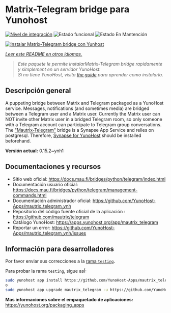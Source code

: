 <!--
Este archivo README esta generado automaticamente<https://github.com/YunoHost/apps/tree/master/tools/readme_generator>
No se debe editar a mano.
-->

# Matrix-Telegram bridge para Yunohost

[![Nivel de integración](https://apps.yunohost.org/badge/integration/mautrix_telegram)](https://ci-apps.yunohost.org/ci/apps/mautrix_telegram/)
![Estado funcional](https://apps.yunohost.org/badge/state/mautrix_telegram)
![Estado En Mantención](https://apps.yunohost.org/badge/maintained/mautrix_telegram)

[![Instalar Matrix-Telegram bridge con Yunhost](https://install-app.yunohost.org/install-with-yunohost.svg)](https://install-app.yunohost.org/?app=mautrix_telegram)

*[Leer este README en otros idiomas.](./ALL_README.md)*

> *Este paquete le permite instalarMatrix-Telegram bridge rapidamente y simplement en un servidor YunoHost.*  
> *Si no tiene YunoHost, visita [the guide](https://yunohost.org/install) para aprender como instalarla.*

## Descripción general

A puppeting bridge between Matrix and Telegram packaged as a YunoHost service. Messages, notifications (and sometimes media) are bridged between a Telegram user and a Matrix user. Currently the Matrix user can NOT invite other Matrix user in a bridged Telegram room, so only someone with a Telegram account can participate to Telegram group conversations. The ["Mautrix-Telegram"](https://docs.mau.fi/bridges/python/telegram/index.html) bridge is a Synapse App Service and relies on postgresql. Therefore, [Synapse for YunoHost](https://github.com/YunoHost-Apps/synapse_ynh) should be installed beforehand.


**Versión actual:** 0.15.2~ynh1
## Documentaciones y recursos

- Sitio web oficial: <https://docs.mau.fi/bridges/python/telegram/index.html>
- Documentación usuario oficial: <https://docs.mau.fi/bridges/python/telegram/management-commands.html>
- Documentación administrador oficial: <https://github.com/YunoHost-Apps/mautrix_telegram_ynh>
- Repositorio del código fuente oficial de la aplicación : <https://github.com/mautrix/telegram>
- Catálogo YunoHost: <https://apps.yunohost.org/app/mautrix_telegram>
- Reportar un error: <https://github.com/YunoHost-Apps/mautrix_telegram_ynh/issues>

## Información para desarrolladores

Por favor enviar sus correcciones a la [rama `testing`](https://github.com/YunoHost-Apps/mautrix_telegram_ynh/tree/testing).

Para probar la rama `testing`, sigue asÍ:

```bash
sudo yunohost app install https://github.com/YunoHost-Apps/mautrix_telegram_ynh/tree/testing --debug
o
sudo yunohost app upgrade mautrix_telegram -u https://github.com/YunoHost-Apps/mautrix_telegram_ynh/tree/testing --debug
```

**Mas informaciones sobre el empaquetado de aplicaciones:** <https://yunohost.org/packaging_apps>
